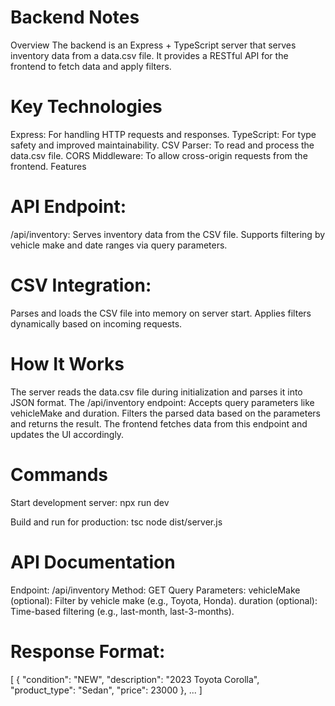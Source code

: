 # Backend Notes

Overview
The backend is an Express + TypeScript server that serves inventory data from a data.csv file. It provides a RESTful API for the frontend to fetch data and apply filters.

# Key Technologies

Express: For handling HTTP requests and responses.
TypeScript: For type safety and improved maintainability.
CSV Parser: To read and process the data.csv file.
CORS Middleware: To allow cross-origin requests from the frontend.
Features

# API Endpoint:

/api/inventory: Serves inventory data from the CSV file.
Supports filtering by vehicle make and date ranges via query parameters.

# CSV Integration:

Parses and loads the CSV file into memory on server start.
Applies filters dynamically based on incoming requests.

# How It Works

The server reads the data.csv file during initialization and parses it into JSON format.
The /api/inventory endpoint:
Accepts query parameters like vehicleMake and duration.
Filters the parsed data based on the parameters and returns the result.
The frontend fetches data from this endpoint and updates the UI accordingly.

# Commands
Start development server:
npx run dev

Build and run for production:
tsc
node dist/server.js

# API Documentation
Endpoint: /api/inventory
Method: GET
Query Parameters:
vehicleMake (optional): Filter by vehicle make (e.g., Toyota, Honda).
duration (optional): Time-based filtering (e.g., last-month, last-3-months).
# Response Format:
[
  {
    "condition": "NEW",
    "description": "2023 Toyota Corolla",
    "product_type": "Sedan",
    "price": 23000
  },
  ...
]
